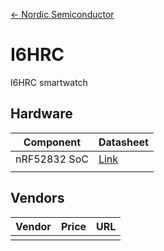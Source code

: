 [<- Nordic Semiconductor](.)

# I6HRC
I6HRC smartwatch

## Hardware

| Component | Datasheet |
|-|-|
| nRF52832 SoC | [Link](https://infocenter.nordicsemi.com/pdf/nRF52832_PS_v1.0.pdf)|
|  |  |  |

## Vendors

| Vendor | Price | URL |
|-|-:|-|
|  |  |  |